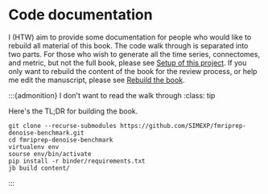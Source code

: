 #  Code documentation

I (HTW) aim to provide some documentation for people who would like to rebuild 
all material of this book.
The code walk through is separated into two parts.
For those who wish to generate all the time series, connectomes, and metric, 
but not the full book, please see [Setup of this project](setup.md).
If you only want to rebuild the content of the book for the review process, 
or help me edit the manuscript, please see [Rebuild the book](build_book.md).


:::{admonition} I don't want to read the walk through
:class: tip

Here's the TL;DR for building the book.

```{code-block} bash
git clone --recurse-submodules https://github.com/SIMEXP/fmriprep-denoise-benchmark.git
cd fmriprep-denoise-benchmark
virtualenv env 
sourse env/bin/activate
pip install -r binder/requirements.txt
jb build content/
```

:::
